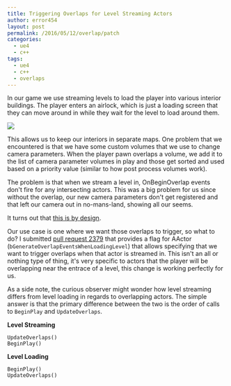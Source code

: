 ```yaml
---
title: Triggering Overlaps for Level Streaming Actors
author: error454
layout: post
permalink: /2016/05/12/overlap/patch
categories:
  - ue4
  - c++
tags:
  - ue4
  - c++
  - overlaps
---
```

In our game we use streaming levels to load the player into various interior buildings. The player enters an airlock, which is just a loading screen that they can move around in while they wait for the level to load around them.

<img src='{{ site.url }}/assets/uploads/2016/05/airlock.jpg'>

This allows us to keep our interiors in separate maps. One problem that we encountered is that we have some custom volumes that we use to change camera parameters. When the player pawn overlaps a volume, we add it to the list of camera parameter volumes in play and those get sorted and used based on a priority value (similar to how post process volumes work). 

The problem is that when we stream a level in, OnBeginOverlap events don't fire for any intersecting actors. This was a big problem for us since without the overlap, our new camera parameters don't get registered and that left our camera out in no-mans-land, showing all our seems.

<!--more-->

It turns out that [this is by design](https://github.com/EpicGames/UnrealEngine/blob/c07c63dcdedb7e8ced9a81dfb864505d5db5afa3/Engine/Source/Runtime/Engine/Private/Level.cpp#L1771). 

Our use case is one where we want those overlaps to trigger, so what to do? I submitted [pull request 2379](https://github.com/EpicGames/UnrealEngine/pull/2379) that provides a flag for AActor (`bGenerateOverlapEventsWhenLoadingLevel`) that allows specifying that we want to trigger overlaps when that actor is streamed in. This isn't an all or nothing type of thing, it's very specific to actors that the player will be overlapping near the entrace of a level, this change is working perfectly for us.

As a side note, the curious observer might wonder how level streaming differs from level loading in regards to overlapping actors. The simple answer is that the primary difference between the two is the order of calls to `BeginPlay` and `UpdateOverlaps`.

**Level Streaming**

```
UpdateOverlaps()
BeginPlay()
```

**Level Loading**

```
BeginPlay()
UpdateOverlaps()
```

